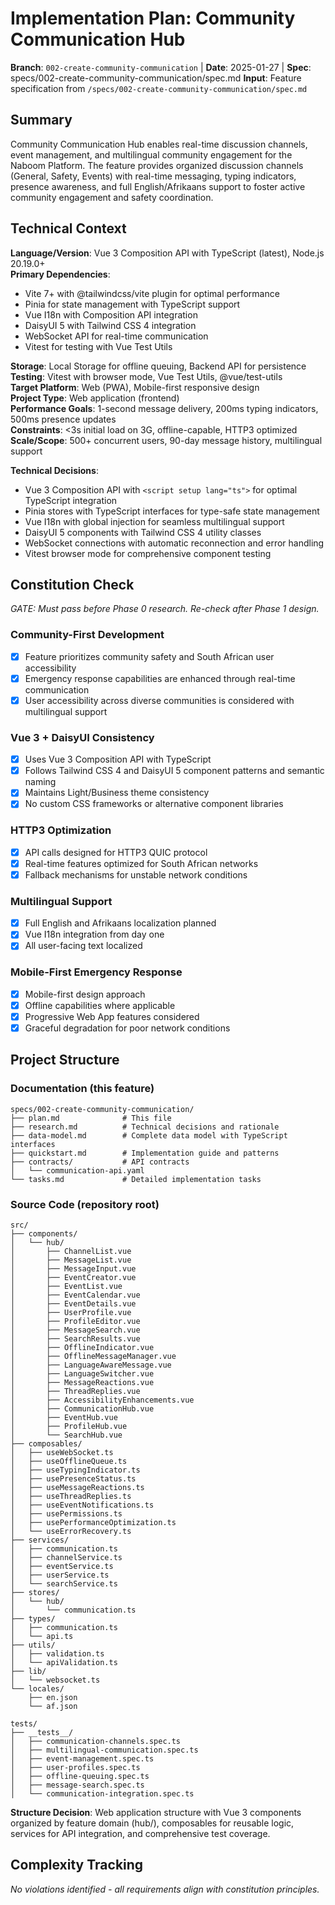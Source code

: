 # Implementation Plan: Community Communication Hub

**Branch**: `002-create-community-communication` | **Date**: 2025-01-27 | **Spec**: specs/002-create-community-communication/spec.md
**Input**: Feature specification from `/specs/002-create-community-communication/spec.md`

## Summary

Community Communication Hub enables real-time discussion channels, event management, and multilingual community engagement for the Naboom Platform. The feature provides organized discussion channels (General, Safety, Events) with real-time messaging, typing indicators, presence awareness, and full English/Afrikaans support to foster active community engagement and safety coordination.

## Technical Context

**Language/Version**: Vue 3 Composition API with TypeScript (latest), Node.js 20.19.0+  
**Primary Dependencies**: 
- Vite 7+ with @tailwindcss/vite plugin for optimal performance
- Pinia for state management with TypeScript support
- Vue I18n with Composition API integration
- DaisyUI 5 with Tailwind CSS 4 integration
- WebSocket API for real-time communication
- Vitest for testing with Vue Test Utils

**Storage**: Local Storage for offline queuing, Backend API for persistence  
**Testing**: Vitest with browser mode, Vue Test Utils, @vue/test-utils  
**Target Platform**: Web (PWA), Mobile-first responsive design  
**Project Type**: Web application (frontend)  
**Performance Goals**: 1-second message delivery, 200ms typing indicators, 500ms presence updates  
**Constraints**: <3s initial load on 3G, offline-capable, HTTP3 optimized  
**Scale/Scope**: 500+ concurrent users, 90-day message history, multilingual support

**Technical Decisions**:
- Vue 3 Composition API with `<script setup lang="ts">` for optimal TypeScript integration
- Pinia stores with TypeScript interfaces for type-safe state management
- Vue I18n with global injection for seamless multilingual support
- DaisyUI 5 components with Tailwind CSS 4 utility classes
- WebSocket connections with automatic reconnection and error handling
- Vitest browser mode for comprehensive component testing  

## Constitution Check

_GATE: Must pass before Phase 0 research. Re-check after Phase 1 design._

### Community-First Development

- [x] Feature prioritizes community safety and South African user accessibility
- [x] Emergency response capabilities are enhanced through real-time communication
- [x] User accessibility across diverse communities is considered with multilingual support

### Vue 3 + DaisyUI Consistency

- [x] Uses Vue 3 Composition API with TypeScript
- [x] Follows Tailwind CSS 4 and DaisyUI 5 component patterns and semantic naming
- [x] Maintains Light/Business theme consistency
- [x] No custom CSS frameworks or alternative component libraries

### HTTP3 Optimization

- [x] API calls designed for HTTP3 QUIC protocol
- [x] Real-time features optimized for South African networks
- [x] Fallback mechanisms for unstable network conditions

### Multilingual Support

- [x] Full English and Afrikaans localization planned
- [x] Vue I18n integration from day one
- [x] All user-facing text localized

### Mobile-First Emergency Response

- [x] Mobile-first design approach
- [x] Offline capabilities where applicable
- [x] Progressive Web App features considered
- [x] Graceful degradation for poor network conditions

## Project Structure

### Documentation (this feature)

```
specs/002-create-community-communication/
├── plan.md              # This file
├── research.md          # Technical decisions and rationale
├── data-model.md        # Complete data model with TypeScript interfaces
├── quickstart.md        # Implementation guide and patterns
├── contracts/           # API contracts
│   └── communication-api.yaml
└── tasks.md             # Detailed implementation tasks
```

### Source Code (repository root)

```
src/
├── components/
│   └── hub/
│       ├── ChannelList.vue
│       ├── MessageList.vue
│       ├── MessageInput.vue
│       ├── EventCreator.vue
│       ├── EventList.vue
│       ├── EventCalendar.vue
│       ├── EventDetails.vue
│       ├── UserProfile.vue
│       ├── ProfileEditor.vue
│       ├── MessageSearch.vue
│       ├── SearchResults.vue
│       ├── OfflineIndicator.vue
│       ├── OfflineMessageManager.vue
│       ├── LanguageAwareMessage.vue
│       ├── LanguageSwitcher.vue
│       ├── MessageReactions.vue
│       ├── ThreadReplies.vue
│       ├── AccessibilityEnhancements.vue
│       ├── CommunicationHub.vue
│       ├── EventHub.vue
│       ├── ProfileHub.vue
│       └── SearchHub.vue
├── composables/
│   ├── useWebSocket.ts
│   ├── useOfflineQueue.ts
│   ├── useTypingIndicator.ts
│   ├── usePresenceStatus.ts
│   ├── useMessageReactions.ts
│   ├── useThreadReplies.ts
│   ├── useEventNotifications.ts
│   ├── usePermissions.ts
│   ├── usePerformanceOptimization.ts
│   └── useErrorRecovery.ts
├── services/
│   ├── communication.ts
│   ├── channelService.ts
│   ├── eventService.ts
│   ├── userService.ts
│   └── searchService.ts
├── stores/
│   └── hub/
│       └── communication.ts
├── types/
│   ├── communication.ts
│   └── api.ts
├── utils/
│   ├── validation.ts
│   └── apiValidation.ts
├── lib/
│   └── websocket.ts
└── locales/
    ├── en.json
    └── af.json

tests/
├── __tests__/
│   ├── communication-channels.spec.ts
│   ├── multilingual-communication.spec.ts
│   ├── event-management.spec.ts
│   ├── user-profiles.spec.ts
│   ├── offline-queuing.spec.ts
│   ├── message-search.spec.ts
│   └── communication-integration.spec.ts
```

**Structure Decision**: Web application structure with Vue 3 components organized by feature domain (hub/), composables for reusable logic, services for API integration, and comprehensive test coverage.

## Complexity Tracking

_No violations identified - all requirements align with constitution principles._
